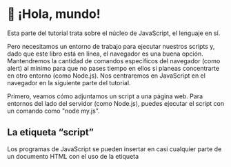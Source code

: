 # 📖 ¡Hola, mundo!

Esta parte del tutorial trata sobre el núcleo de JavaScript, el lenguaje en sí.

Pero necesitamos un entorno de trabajo para ejecutar nuestros scripts y, dado que este libro está en línea, el navegador es una buena opción. Mantendremos la cantidad de comandos específicos del navegador (como alert) al mínimo para que no pases tiempo en ellos si planeas concentrarte en otro entorno (como Node.js). Nos centraremos en JavaScript en el navegador en la siguiente parte del tutorial.

Primero, veamos cómo adjuntamos un script a una página web. Para entornos del lado del servidor (como Node.js), puedes ejecutar el script con un comando como "node my.js".

## La etiqueta “script”

Los programas de JavaScript se pueden insertar en casi cualquier parte de un documento HTML con el uso de la etiqueta <script>.

Por ejemplo:

````html
<!DOCTYPE HTML>
<html>

<body>

  <p>Antes del script...</p>

  <script>
    alert( '¡Hola, mundo!' );
  </script>

  <p>...Después del script.</p>

</body>
`
</html>
````

Puedes ejecutar el ejemplo haciendo clic en el botón “Play” en la esquina superior derecha del cuadro de arriba.

La etiqueta <script> contiene código JavaScript que se ejecuta automáticamente cuando el navegador procesa la etiqueta.

## Marcado moderno
  
La etiqueta `<script>` tiene algunos atributos que rara vez se usan en la actualidad, pero aún se pueden encontrar en código antiguo:

**El atributo** `type`: `<script type=…>`

El antiguo estándar HTML, HTML4, requería que un script tuviera un type. Por lo general, era `type="text/javascript"`. Ya no es necesario. Además, el estándar HTML moderno cambió totalmente el significado de este atributo. Ahora, se puede utilizar para módulos de JavaScript. Pero eso es un tema avanzado, hablaremos sobre módulos en otra parte del tutorial.

**El atributo** `language`: `<script language=…>`
  
Este atributo estaba destinado a mostrar el lenguaje del script. Este atributo ya no tiene sentido porque JavaScript es el lenguaje predeterminado. No hay necesidad de usarlo.

### Comentarios antes y después de los scripts.
  
En libros y guías muy antiguos, puedes encontrar comentarios dentro de las etiquetas <script>, como el siguiente:

````html
<script type="text/javascript">
  <!-- ...// -->
</script>
````

Este truco no se utiliza en JavaScript moderno. Estos comentarios ocultaban el código JavaScript de los navegadores antiguos que no sabían cómo procesar la etiqueta `<script>`. Dado que los navegadores lanzados en los últimos 15 años no tienen este problema, este tipo de comentario puede ayudarte a identificar códigos realmente antiguos.

## Scripts externos
  
Si tenemos un montón de código JavaScript, podemos ponerlo en un archivo separado.

Los archivos de script se adjuntan a HTML con el atributo src:

````html
<script src="/path/to/script.js"></script>
````

Aquí, `/path/to/script.js` es una ruta absoluta al archivo de script desde la raíz del sitio. También se puede proporcionar una ruta relativa desde la página actual. Por ejemplo, `src="script.js"` significaría un archivo `"script.js" en la carpeta actual.

También podemos dar una URL completa. Por ejemplo:

````html
<script src="https://cdnjs.cloudflare.com/ajax/libs/lodash.js/4.17.11/lodash.js"></script>
Para adjuntar varios scripts, usa varias etiquetas:

<script src="/js/script1.js"></script>
<script src="/js/script2.js"></script>
…
````

### ℹ️ Por favor tome nota:
Como regla general, solo los scripts más simples se colocan en el HTML. Los más complejos residen en archivos separados.

La ventaja de un archivo separado es que el navegador lo descargará y lo almacenará en caché.

Otras páginas que hacen referencia al mismo script lo tomarán del caché en lugar de descargarlo, por lo que el archivo solo se descarga una vez.

Eso reduce el tráfico y hace que las páginas sean más rápidas.

### ⚠️ Si se establece src, el contenido del script se ignora.
Una sola etiqueta `<script>` no puede tener el atributo src y código dentro.

Esto no funcionará:
  
````html
<script src="file.js">
  alert(1); // el contenido se ignora porque se estableció src
</script>
````

Debemos elegir un `<script src="…">` externo o un `<script>` normal con código.

El ejemplo anterior se puede dividir en dos scripts para que funcione:

````html
<script src="file.js"></script>
<script>
  alert(1);
</script>
````

## Resumen

* Podemos usar una etiqueta `<script>` para agregar código JavaScript a una página.
* Los atributos `type` y `language` no son necesarios.
* Un script en un archivo externo se puede insertar con `<script src="path/to/script.js"> </script>`.

Hay mucho más que aprender sobre los scripts del navegador y su interacción con la página web. Pero tengamos en cuenta que esta parte del tutorial está dedicada al lenguaje JavaScript, por lo que no debemos distraernos con implementaciones específicas del navegador. Usaremos el navegador como una forma de ejecutar JavaScript, lo cual es muy conveniente para la lectura en línea, pero es solo una de muchas.

## ✅ Tareas

## Mostrar una alerta

Crea una página que muestre el mensaje “¡Soy JavaScript!”.

Hazlo en un sandbox o en tu disco duro, no importa, solo asegúrate de que funcione.

[solución](https://github.com/VictorHugoAguilar/javascript-interview-questions-explained/blob/main/theory/first-steps/01_hello-world/solutions/mostrar-una-alerta.md)

## Mostrar una alerta con un script externo

Toma la solución de la tarea anterior Mostrar una alerta. Modificarla extrayendo el contenido del script a un archivo externo `alert.js`, ubicado en la misma carpeta.

Abrir la página, asegurarse que la alerta funcione.

[solución](https://github.com/VictorHugoAguilar/javascript-interview-questions-explained/blob/main/theory/first-steps/01_hello-world/solutions/mostrar-una-alerta-con-un-script-externo.md)
  
---
[⬅️ volver](https://github.com/VictorHugoAguilar/javascript-interview-questions-explained/tree/main/theory/first-steps/readme.md)
